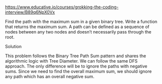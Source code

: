 https://www.educative.io/courses/grokking-the-coding-interview/B89q6NpX0Vx

Find the path with the maximum sum in a given binary tree. Write a function that returns the maximum sum. A path can be defined as a sequence of nodes between any two nodes and doesn’t necessarily pass through the root.

Solution

This problem follows the Binary Tree Path Sum pattern and shares the algorithmic logic with Tree Diameter. We can follow the same DFS approach. The only difference will be to ignore the paths with negative sums. Since we need to find the overall maximum sum, we should ignore any path which has an overall negative sum.
